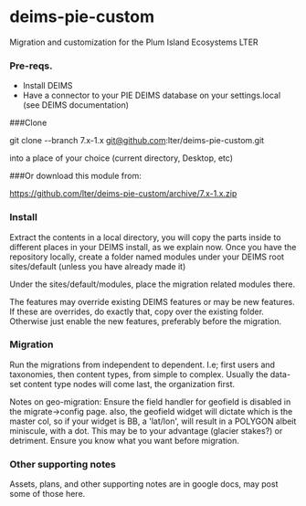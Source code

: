 # deims-pie-custom
Migration and customization for the Plum Island Ecosystems LTER

### Pre-reqs.
* Install DEIMS
* Have a connector to your PIE DEIMS database on your settings.local (see DEIMS documentation)

###Clone

git clone --branch 7.x-1.x git@github.com:lter/deims-pie-custom.git

into a place of your choice (current directory, Desktop, etc)

###Or download this module from:

https://github.com/lter/deims-pie-custom/archive/7.x-1.x.zip

### Install
Extract the contents in a local directory, you will copy the parts inside to different places in your DEIMS install, as we explain now. Once you have the repository locally, create a folder named modules under your DEIMS root sites/default (unless you have already made it)

Under the sites/default/modules, place the migration related modules there.

The features may override existing DEIMS features or may be new features. If these are overrides, do exactly that, copy over the existing folder.  Otherwise just enable the new features, preferably before the migration.

### Migration

Run the migrations from independent to dependent.  I.e; first users and taxonomies, then content types, from simple to complex.  Usually the data-set content type nodes will come last, the organization first.

Notes on geo-migration: Ensure the field handler for geofield is disabled in the migrate->config page. also, the geofield widget will dictate which is the master col, so if your widget is BB, a 'lat/lon', will result in a POLYGON albeit miniscule, with a dot. This may be to your advantage (glacier stakes?) or detriment. Ensure you know what you want before migration.

### Other supporting notes 

Assets, plans, and other supporting notes are in google docs, may post some of those here.
